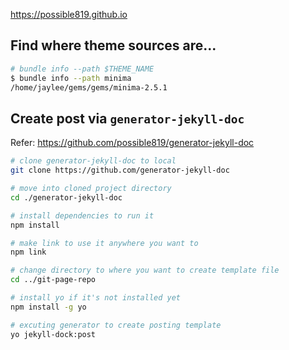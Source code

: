 https://possible819.github.io

## Find where theme sources are...

```bash
# bundle info --path $THEME_NAME
$ bundle info --path minima
/home/jaylee/gems/gems/minima-2.5.1
```

## Create post via `generator-jekyll-doc`

Refer: https://github.com/possible819/generator-jekyll-doc

```sh
# clone generator-jekyll-doc to local
git clone https://github.com/generator-jekyll-doc

# move into cloned project directory
cd ./generator-jekyll-doc

# install dependencies to run it
npm install

# make link to use it anywhere you want to
npm link

# change directory to where you want to create template file
cd ../git-page-repo

# install yo if it's not installed yet
npm install -g yo

# excuting generator to create posting template
yo jekyll-dock:post
```
